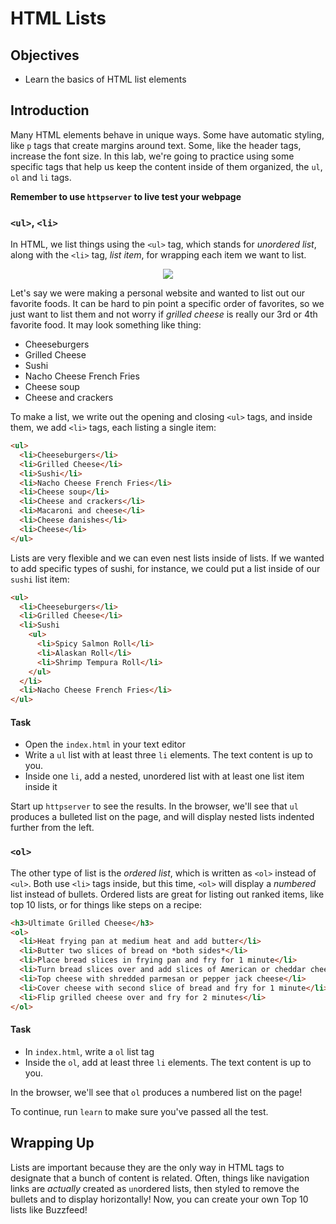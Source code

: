 # HTML Lists

## Objectives

  - Learn the basics of HTML list elements

## Introduction

Many HTML elements behave in unique ways. Some have automatic styling, like `p`
tags that create margins around text.  Some, like the header tags, increase the
font size.  In this lab, we're going to practice using some specific tags that
help us keep the content inside of them organized, the `ul`, `ol` and `li` tags.

**Remember to use `httpserver` to live test your webpage**


### `<ul>`, `<li>`

In HTML, we list things using the `<ul>` tag, which stands for _unordered list_, along with
the `<li>` tag, _list item_, for wrapping each item we want to list.

<p align="center">
  <img src="https://i.imgflip.com/28mpcx.jpg"/>
</p>

Let's say we were making a personal website and wanted to list out our favorite
foods.  It can be hard to pin point a specific order of favorites, so we just
want to list them and not worry if _grilled cheese_ is really our 3rd or 4th
favorite food.  It may look something like thing:

* Cheeseburgers
* Grilled Cheese
* Sushi
* Nacho Cheese French Fries
* Cheese soup
* Cheese and crackers

To make a list, we write out the opening and closing `<ul>` tags, and inside
them, we add `<li>` tags, each listing a single item:

```HTML
<ul>
  <li>Cheeseburgers</li>
  <li>Grilled Cheese</li>
  <li>Sushi</li>
  <li>Nacho Cheese French Fries</li>
  <li>Cheese soup</li>
  <li>Cheese and crackers</li>
  <li>Macaroni and cheese</li>
  <li>Cheese danishes</li>
  <li>Cheese</li>
</ul>
```

Lists are very flexible and we can even nest lists inside of lists. If we
wanted to add specific types of sushi, for instance, we could put a list inside of our
`sushi` list item:

```HTML
<ul>
  <li>Cheeseburgers</li>
  <li>Grilled Cheese</li>
  <li>Sushi
    <ul>
      <li>Spicy Salmon Roll</li>
      <li>Alaskan Roll</li>
      <li>Shrimp Tempura Roll</li>
    </ul>
  </li>
  <li>Nacho Cheese French Fries</li>
</ul>
```

#### Task

* Open the `index.html` in your text editor
* Write a `ul` list with at least three `li` elements. The text content is up to you.
* Inside one `li`, add a nested, unordered list with at least one list item
inside it

Start up `httpserver` to see the results. In the browser, we'll see that `ul`
produces a bulleted list on the page, and will display nested lists indented
further from the left.

### `<ol>`

The other type of list is the _ordered list_, which is written as `<ol>`
instead of `<ul>`. Both use `<li>` tags inside, but this time, `<ol>`
will display a _numbered_ list instead of bullets. Ordered lists are great for listing out ranked items, like top 10 lists, or for things like steps on a recipe:

```HTML
<h3>Ultimate Grilled Cheese</h3>
<ol>
  <li>Heat frying pan at medium heat and add butter</li>
  <li>Butter two slices of bread on *both sides*</li>
  <li>Place bread slices in frying pan and fry for 1 minute</li>
  <li>Turn bread slices over and add slices of American or cheddar cheese to one</li>
  <li>Top cheese with shredded parmesan or pepper jack cheese</li>
  <li>Cover cheese with second slice of bread and fry for 1 minute</li>
  <li>Flip grilled cheese over and fry for 2 minutes</li>
</ol>
```

#### Task

* In `index.html`, write a `ol` list tag
* Inside the `ol`, add at least three `li` elements. The text content is up to you.

In the browser, we'll see that `ol` produces a numbered list on the page!

To continue, run `learn` to make sure you've passed all the test.

## Wrapping Up

Lists are important because they are the only way in HTML tags to designate that
a bunch of content is related. Often, things like navigation links are
_actually_ created as `un`ordered lists, then styled to remove the bullets and
to display horizontally! Now, you can create your own Top 10 lists like
Buzzfeed!
